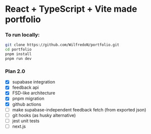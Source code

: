 # React + TypeScript + Vite made portfolio

### To run locally:

```bash
git clone https://github.com/WilfredoN/portfolio.git
cd portfolio
pnpm install
pnpm run dev
```

### Plan 2.0

- [x] supabase integration
- [x] feedback api
- [x] FSD-like architecture
- [x] pnpm migration
- [x] github actions
- [ ] make supabase-independent feedback fetch (from exported json)
- [ ] git hooks (as husky alternative)
- [ ] jest unit tests
- [ ] next.js

